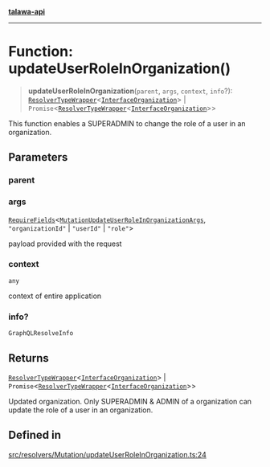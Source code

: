 [**talawa-api**](../../../../README.md)

***

# Function: updateUserRoleInOrganization()

> **updateUserRoleInOrganization**(`parent`, `args`, `context`, `info`?): [`ResolverTypeWrapper`](../../../../types/generatedGraphQLTypes/type-aliases/ResolverTypeWrapper.md)\<[`InterfaceOrganization`](../../../../models/Organization/interfaces/InterfaceOrganization.md)\> \| `Promise`\<[`ResolverTypeWrapper`](../../../../types/generatedGraphQLTypes/type-aliases/ResolverTypeWrapper.md)\<[`InterfaceOrganization`](../../../../models/Organization/interfaces/InterfaceOrganization.md)\>\>

This function enables a SUPERADMIN to change the role of a user in an organization.

## Parameters

### parent

### args

[`RequireFields`](../../../../types/generatedGraphQLTypes/type-aliases/RequireFields.md)\<[`MutationUpdateUserRoleInOrganizationArgs`](../../../../types/generatedGraphQLTypes/type-aliases/MutationUpdateUserRoleInOrganizationArgs.md), `"organizationId"` \| `"userId"` \| `"role"`\>

payload provided with the request

### context

`any`

context of entire application

### info?

`GraphQLResolveInfo`

## Returns

[`ResolverTypeWrapper`](../../../../types/generatedGraphQLTypes/type-aliases/ResolverTypeWrapper.md)\<[`InterfaceOrganization`](../../../../models/Organization/interfaces/InterfaceOrganization.md)\> \| `Promise`\<[`ResolverTypeWrapper`](../../../../types/generatedGraphQLTypes/type-aliases/ResolverTypeWrapper.md)\<[`InterfaceOrganization`](../../../../models/Organization/interfaces/InterfaceOrganization.md)\>\>

Updated organization.
Only SUPERADMIN & ADMIN of a organization can update the role of a user in an organization.

## Defined in

[src/resolvers/Mutation/updateUserRoleInOrganization.ts:24](https://github.com/Suyash878/talawa-api/blob/f376d03c37e9acd046e7cc983947432c95f74442/src/resolvers/Mutation/updateUserRoleInOrganization.ts#L24)
